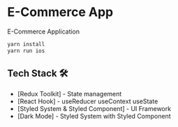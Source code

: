# E-Commerce App
E-Commerce Application

```ruby
yarn install
yarn run ios
```

## Tech Stack 🛠️

- [Redux Toolkit] - State management
- [React Hook] - useReducer useContext useState
- [Styled System & Styled Component] - UI Framework
- [Dark Mode] - Styled System with Styled Component
